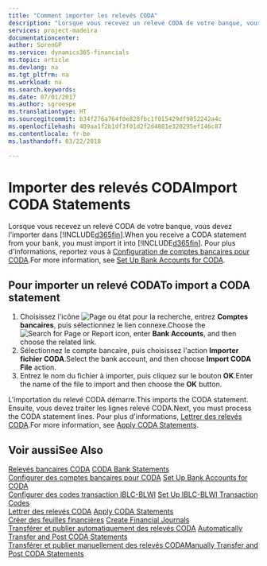 ```yaml
---
title: "Comment importer les relevés CODA"
description: "Lorsque vous recevez un relevé CODA de votre banque, vous devez l'importer dans [!INCLUDE[d365fin](../../includes/d365fin_md.md)]."
services: project-madeira
documentationcenter: 
author: SorenGP
ms.service: dynamics365-financials
ms.topic: article
ms.devlang: na
ms.tgt_pltfrm: na
ms.workload: na
ms.search.keywords: 
ms.date: 07/01/2017
ms.author: sgroespe
ms.translationtype: HT
ms.sourcegitcommit: b34f276a764f0e828fbc1f015429df9852242a4c
ms.openlocfilehash: 409aa1f2b1df3f01d2f2d4881e320295ef146c87
ms.contentlocale: fr-be
ms.lasthandoff: 03/22/2018

---
```

# <a name="import-coda-statements"></a><span data-ttu-id="3a28e-103">Importer des relevés CODA</span><span class="sxs-lookup"><span data-stu-id="3a28e-103">Import CODA Statements</span></span>
<span data-ttu-id="3a28e-104">Lorsque vous recevez un relevé CODA de votre banque, vous devez l'importer dans [!INCLUDE[d365fin](../../includes/d365fin_md.md)].</span><span class="sxs-lookup"><span data-stu-id="3a28e-104">When you receive a CODA statement from your bank, you must import it into [!INCLUDE[d365fin](../../includes/d365fin_md.md)].</span></span> <span data-ttu-id="3a28e-105">Pour plus d'informations, reportez vous à [Configuration de comptes bancaires pour CODA](how-to-set-up-bank-accounts-for-coda.md).</span><span class="sxs-lookup"><span data-stu-id="3a28e-105">For more information, see [Set Up Bank Accounts for CODA](how-to-set-up-bank-accounts-for-coda.md).</span></span>  

## <a name="to-import-a-coda-statement"></a><span data-ttu-id="3a28e-106">Pour importer un relevé CODA</span><span class="sxs-lookup"><span data-stu-id="3a28e-106">To import a CODA statement</span></span>  

1.  <span data-ttu-id="3a28e-107">Choisissez l'icône ![Page ou état pour la recherche](../../media/ui-search/search_small.png "icône Page ou état pour la recherche"), entrez **Comptes bancaires**, puis sélectionnez le lien connexe.</span><span class="sxs-lookup"><span data-stu-id="3a28e-107">Choose the ![Search for Page or Report](../../media/ui-search/search_small.png "Search for Page or Report icon") icon, enter **Bank Accounts**, and then choose the related link.</span></span>  
2.  <span data-ttu-id="3a28e-108">Sélectionnez le compte bancaire, puis choisissez l'action **Importer fichier CODA**.</span><span class="sxs-lookup"><span data-stu-id="3a28e-108">Select the bank account, and then choose **Import CODA File** action.</span></span>  
3.  <span data-ttu-id="3a28e-109">Entrez le nom du fichier à importer, puis cliquez sur le bouton **OK**.</span><span class="sxs-lookup"><span data-stu-id="3a28e-109">Enter the name of the file to import and then choose the **OK** button.</span></span>  

<span data-ttu-id="3a28e-110">L'importation du relevé CODA démarre.</span><span class="sxs-lookup"><span data-stu-id="3a28e-110">This imports the CODA statement.</span></span> <span data-ttu-id="3a28e-111">Ensuite, vous devez traiter les lignes relevé CODA.</span><span class="sxs-lookup"><span data-stu-id="3a28e-111">Next, you must process the CODA statement lines.</span></span> <span data-ttu-id="3a28e-112">Pour plus d'informations, [Lettrer des relevés CODA](how-to-apply-coda-statements.md).</span><span class="sxs-lookup"><span data-stu-id="3a28e-112">For more information, see [Apply CODA Statements](how-to-apply-coda-statements.md).</span></span>  

## <a name="see-also"></a><span data-ttu-id="3a28e-113">Voir aussi</span><span class="sxs-lookup"><span data-stu-id="3a28e-113">See Also</span></span>  
 <span data-ttu-id="3a28e-114">[Relevés bancaires CODA](coda-bank-statements.md) </span><span class="sxs-lookup"><span data-stu-id="3a28e-114">[CODA Bank Statements](coda-bank-statements.md) </span></span>  
 <span data-ttu-id="3a28e-115">[Configurer des comptes bancaires pour CODA](how-to-set-up-bank-accounts-for-coda.md) </span><span class="sxs-lookup"><span data-stu-id="3a28e-115">[Set Up Bank Accounts for CODA](how-to-set-up-bank-accounts-for-coda.md) </span></span>  
 <span data-ttu-id="3a28e-116">[Configurer des codes transaction IBLC-BLWI](how-to-set-up-iblc-blwi-transaction-codes.md) </span><span class="sxs-lookup"><span data-stu-id="3a28e-116">[Set Up IBLC-BLWI Transaction Codes](how-to-set-up-iblc-blwi-transaction-codes.md) </span></span>  
 <span data-ttu-id="3a28e-117">[Lettrer des relevés CODA](how-to-apply-coda-statements.md) </span><span class="sxs-lookup"><span data-stu-id="3a28e-117">[Apply CODA Statements](how-to-apply-coda-statements.md) </span></span>  
 <span data-ttu-id="3a28e-118">[Créer des feuilles financières](how-to-create-financial-journals.md) </span><span class="sxs-lookup"><span data-stu-id="3a28e-118">[Create Financial Journals](how-to-create-financial-journals.md) </span></span>  
 <span data-ttu-id="3a28e-119">[Transférer et publier automatiquement des relevés CODA](how-to-automatically-transfer-and-post-coda-statements.md) </span><span class="sxs-lookup"><span data-stu-id="3a28e-119">[Automatically Transfer and Post CODA Statements](how-to-automatically-transfer-and-post-coda-statements.md) </span></span>  
 [<span data-ttu-id="3a28e-120">Transférer et publier manuellement des relevés CODA</span><span class="sxs-lookup"><span data-stu-id="3a28e-120">Manually Transfer and Post CODA Statements</span></span>](how-to-manually-transfer-and-post-coda-statements.md)

